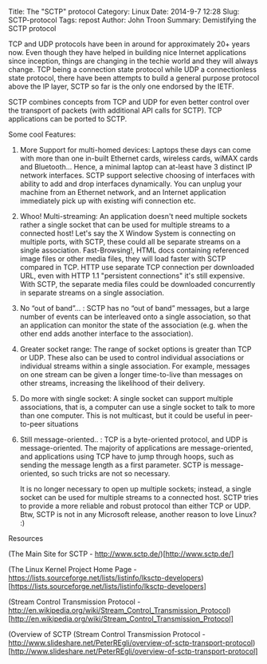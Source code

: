 Title: The "SCTP" protocol
Category: Linux
Date: 2014-9-7 12:28
Slug: SCTP-protocol
Tags: repost
Author: John Troon
Summary: Demistifying the SCTP protocol

TCP and UDP protocols have been in around for approximately 20+ years now. Even though they have helped in building nice Internet applications since inception, things are changing in the techie world and they will always change. TCP being a connection state protocol while UDP a connectionless state protocol, there have been attempts to build a general purpose protocol above the IP layer, SCTP so far is the only one endorsed by the IETF.

SCTP combines concepts from TCP and UDP for even better control over the transport of packets (with additional API calls for SCTP). TCP applications can be ported to SCTP.

Some cool Features:

1. More Support for multi-homed devices: 
Laptops these days can come with more than one in-built Ethernet cards, wireless cards, wiMAX cards and Bluetooth... Hence, a minimal laptop can at-least have 3 distinct IP network interfaces. SCTP support selective choosing of interfaces with ability to add and drop interfaces dynamically. You can unplug your machine from an Ethernet network, and an Internet application immediately pick up with existing wifi connection etc.

2. Whoo! Multi-streaming: 
An application doesn't need multiple sockets rather a single socket that can be used for multiple streams to a connected host! Let's say the X Window System is connecting on multiple ports, with SCTP, these could all be separate streams on a single association. Fast-Browsing!, HTML docs containing referenced image files or other media files, they will load faster with SCTP compared in TCP. HTTP use separate TCP connection per downloaded URL, even with HTTP 1.1 "persistent connections" it's still expensive. With SCTP, the separate media files could be downloaded concurrently in separate streams on a single association.

3. No “out of band”... : 
SCTP has no “out of band” messages, but a large number of events can be interleaved onto a single association, so that an application can monitor the state of the association (e.g. when the other end adds another interface to the association).

4. Greater socket range: 
The range of socket options is greater than TCP or UDP. These also can be used to control individual associations or individual streams within a single association. For example, messages on one stream can be given a longer time-to-live than messages on other streams, increasing the likelihood of their delivery.

5. Do more with single socket: 
A single socket can support multiple associations, that is, a computer can use a single socket to talk to more than one computer. This is not multicast, but it could be useful in peer-to-peer situations
    
6. Still message-oriented.. : 
TCP is a byte-oriented protocol, and UDP is message-oriented. The majority of applications are message-oriented, and applications using TCP have to jump through hoops, such as sending the message length as a first parameter. SCTP is message-oriented, so such tricks are not so necessary.

    It is no longer necessary to open up multiple sockets; instead, a single socket can be used for multiple streams to a connected host. SCTP tries to provide a more reliable and robust protocol than either TCP or UDP. Btw, SCTP is not in any Microsoft release, another reason to love Linux? :)

Resources

(The Main Site for SCTP - http://www.sctp.de/)[http://www.sctp.de/]

(The Linux Kernel Project Home Page - https://lists.sourceforge.net/lists/listinfo/lksctp-developers)[https://lists.sourceforge.net/lists/listinfo/lksctp-developers]

(Stream Control Transmission Protocol - http://en.wikipedia.org/wiki/Stream_Control_Transmission_Protocol)[http://en.wikipedia.org/wiki/Stream_Control_Transmission_Protocol]

(Overview of SCTP (Stream Control Transmission Protocol - http://www.slideshare.net/PeterREgli/overview-of-sctp-transport-protocol)[http://www.slideshare.net/PeterREgli/overview-of-sctp-transport-protocol]
